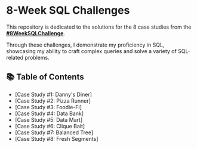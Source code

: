 # 8-Week SQL Challenges

This repository is dedicated to the solutions for the 8 case studies from the **[#8WeekSQLChallenge](https://8weeksqlchallenge.com)**. 

Through these challenges, I demonstrate my proficiency in SQL, showcasing my ability to craft complex queries and solve a variety of SQL-related problems.


## 📚 Table of Contents

- [Case Study #1: Danny's Diner]
- [Case Study #2: Pizza Runner]
- [Case Study #3: Foodie-Fi]
- [Case Study #4: Data Bank]
- [Case Study #5: Data Mart]
- [Case Study #6: Clique Bait]
- [Case Study #7: Balanced Tree]
- [Case Study #8: Fresh Segments]

